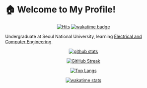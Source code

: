 <!--
**thekpaul/thekpaul** is a `special` repository because its `README.md`
(this file) appears on your GitHub profile.

Here are some ideas to get you started:

- 🔭 I’m currently working on
- 🌱 I’m currently learning
- 👯 I’m looking to collaborate on
- 🤔 I’m looking for help with
- 💬 Ask me about
- 📫 How to reach me:
- 😄 Pronouns:
- ⚡ Fun fact:
[![ReadMe Card](https://github-readme-stats.vercel.app/api/pin/?username=thekpaul&repo=github-readme-stats)](https://github.com/anuraghazra/github-readme-stats)
-->

# 🏠 Welcome to My Profile!

<div align = "center">

[![Hits](https://hits.seeyoufarm.com/api/count/incr/badge.svg?url=https%3A%2F%2Fgithub.com%2Fthekpaul&count_bg=%23008888&title_bg=%23808080&icon=github.svg&icon_color=%23B0B0B0&title=Visitors&edge_flat=false)](https://hits.seeyoufarm.com)
[![wakatime badge](https://wakatime.com/badge/user/1b677677-1ab9-47dd-b620-bd068d276b6e.svg)](https://wakatime.com/@1b677677-1ab9-47dd-b620-bd068d276b6e)

</div>

Undergraduate at Seoul National University, learning
[Electrical and Computer Engineering][1].

<div align = "center">

[![github stats](https://github-readme-stats-thekpaul.vercel.app/api?username=thekpaul&show_icons=true&include_all_commits=true&count_private=true&theme=blueberry&card_width=495)][2]

[![GitHub Streak](https://streak-stats.demolab.com?user=thekpaul&theme=blueberry&date_format=j%20M%5B%20Y%5D&ring=3572A5&fire=F34B7D)][4]

[![Top Langs](https://github-readme-stats-thekpaul.vercel.app/api/top-langs/?username=thekpaul&exclude_repo=github-readme-stats,thekpaul.github.io&layout=compact&langs_count=8&count_private=true&theme=blueberry&card_width=495)][2]

[![wakatime stats](https://github-readme-stats-thekpaul.vercel.app/api/wakatime?username=thekpaul&layout=compact&langs_count=8&theme=blueberry)][3]

</div>

[1]: https://ece.snu.ac.kr
[2]: https://github.com/anuraghazra/github-readme-stats
[3]: https://wakatime.com/@thekpaul
[4]: https://git.io/streak-stats

